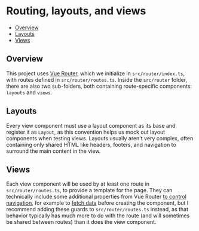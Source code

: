 # Routing, layouts, and views

- [Overview](#overview)
- [Layouts](#layouts)
- [Views](#views)

## Overview

This project uses [Vue Router](tech.md#vue-router), which we initialize in `src/router/index.ts`, with routes defined in `src/router/routes.ts`. Inside the `src/router` folder, there are also two sub-folders, both containing route-specific components: `layouts` and `views`.

## Layouts

Every view component must use a layout component as its base and register it as `Layout`, as this convention helps us mock out layout components when testing views. Layouts usually aren't very complex, often containing only shared HTML like headers, footers, and navigation to surround the main content in the view.

## Views

Each view component will be used by at least one route in `src/router/routes.ts`, to provide a template for the page. They can technically include some additional properties from Vue Router [to control navigation](https://next.router.vuejs.org/guide/advanced/navigation-guards.html), for example to [fetch data](https://next.router.vuejs.org/guide/advanced/data-fetching.html) before creating the component, but I recommend adding these guards to `src/router/routes.ts` instead, as that behavior typically has much more to do with the route (and will sometimes be shared between routes) than it does the view component.
